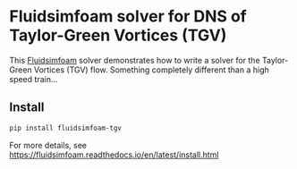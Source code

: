 # Fluidsimfoam solver for DNS of Taylor-Green Vortices (TGV)

This [Fluidsimfoam] solver demonstrates how to write a solver for the
Taylor-Green Vortices (TGV) flow. Something completely different than a high
speed train...

## Install

```sh
pip install fluidsimfoam-tgv
```

For more details, see https://fluidsimfoam.readthedocs.io/en/latest/install.html

[fluidsimfoam]: https://foss.heptapod.net/fluiddyn/fluidsimfoam
